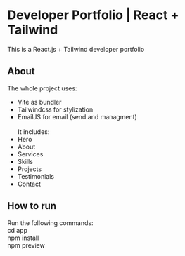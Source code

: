 # Developer Portfolio | React + Tailwind
This is a React.js + Tailwind developer portfolio

## About
The whole project uses:
- Vite as bundler
- Tailwindcss for stylization
- EmailJS for email (send and managment) </br></br>
It includes:
- Hero
- About
- Services
- Skills
- Projects
- Testimonials
- Contact

## How to run
Run the following commands: <br/>
  cd app <br/>
  npm install <br/>
  npm preview
